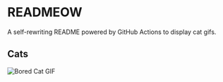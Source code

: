 # READMEOW

A self-rewriting README powered by GitHub Actions to display cat gifs.

## Cats

![Bored Cat GIF](https://media0.giphy.com/media/v1.Y2lkPTlhY2QwMmRhNWJ5NmJ0YzBiOXd5ejRhNmIwMmM2djlmNnRyenAxajNyNzdjNnMzYyZlcD12MV9naWZzX3NlYXJjaCZjdD1n/mlvseq9yvZhba/200.gif)
